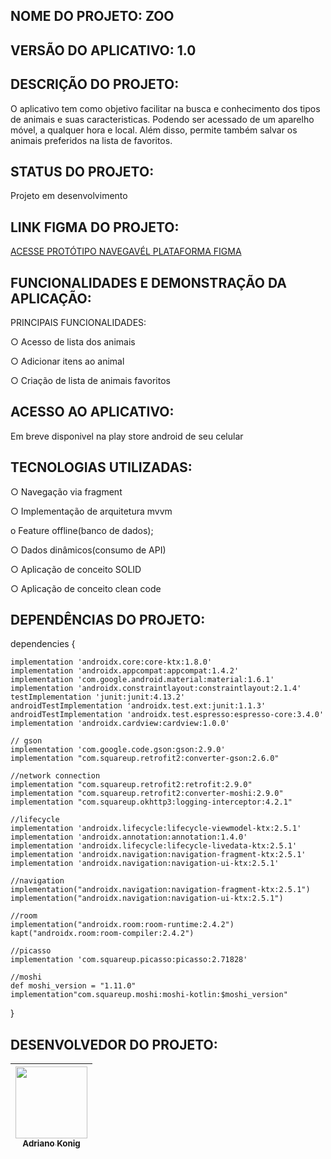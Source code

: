 ## NOME DO PROJETO: ZOO

## VERSÃO DO APLICATIVO: 1.0

## DESCRIÇÃO DO PROJETO:

O aplicativo tem como objetivo facilitar na busca e conhecimento dos tipos de animais e suas caracteristicas.
Podendo ser acessado de um aparelho móvel, a qualquer hora e local. Além disso, permite também salvar os animais preferidos na lista de favoritos.

## STATUS DO PROJETO:

Projeto em desenvolvimento

## LINK FIGMA DO PROJETO:
<a href="https://www.figma.com/proto/fkcWL1cqUN7vIXWrdrmLcS/ZOO-(Copy)?node-id=0%3A1" target="_blank">ACESSE PROTÓTIPO NAVEGAVÉL PLATAFORMA FIGMA</a>


## FUNCIONALIDADES E DEMONSTRAÇÃO DA APLICAÇÃO:

PRINCIPAIS FUNCIONALIDADES:

○ Acesso de lista dos animais 

○ Adicionar itens ao animal

○ Criação de lista de animais favoritos




## ACESSO AO APLICATIVO:

Em breve disponivel na play store android de seu celular

## TECNOLOGIAS UTILIZADAS:

○ Navegação via fragment

○ Implementação de arquitetura mvvm

o Feature offline(banco de dados);

○ Dados dinâmicos(consumo de API)

○ Aplicação de conceito SOLID

○ Aplicação de conceito clean code

## DEPENDÊNCIAS DO PROJETO:

dependencies {

    implementation 'androidx.core:core-ktx:1.8.0'
    implementation 'androidx.appcompat:appcompat:1.4.2'
    implementation 'com.google.android.material:material:1.6.1'
    implementation 'androidx.constraintlayout:constraintlayout:2.1.4'
    testImplementation 'junit:junit:4.13.2'
    androidTestImplementation 'androidx.test.ext:junit:1.1.3'
    androidTestImplementation 'androidx.test.espresso:espresso-core:3.4.0'
    implementation 'androidx.cardview:cardview:1.0.0'

    // gson
    implementation 'com.google.code.gson:gson:2.9.0'
    implementation "com.squareup.retrofit2:converter-gson:2.6.0"

    //network connection
    implementation "com.squareup.retrofit2:retrofit:2.9.0"
    implementation "com.squareup.retrofit2:converter-moshi:2.9.0"
    implementation "com.squareup.okhttp3:logging-interceptor:4.2.1"

    //lifecycle
    implementation 'androidx.lifecycle:lifecycle-viewmodel-ktx:2.5.1'
    implementation 'androidx.annotation:annotation:1.4.0'
    implementation 'androidx.lifecycle:lifecycle-livedata-ktx:2.5.1'
    implementation 'androidx.navigation:navigation-fragment-ktx:2.5.1'
    implementation 'androidx.navigation:navigation-ui-ktx:2.5.1'

    //navigation
    implementation("androidx.navigation:navigation-fragment-ktx:2.5.1")
    implementation("androidx.navigation:navigation-ui-ktx:2.5.1")

    //room
    implementation("androidx.room:room-runtime:2.4.2")
    kapt("androidx.room:room-compiler:2.4.2")

    //picasso
    implementation 'com.squareup.picasso:picasso:2.71828'

    //moshi
    def moshi_version = "1.11.0"
    implementation"com.squareup.moshi:moshi-kotlin:$moshi_version"
}


## DESENVOLVEDOR DO PROJETO:

|[<img src="https://avatars.githubusercontent.com/Adriano-konig" width=115><br><sub>Adriano Konig</sub>](https://github.com/28drico) |
| :-------------------------------------------------------------------------------------------------------------------------------------------------------------------------------------------------------: |
